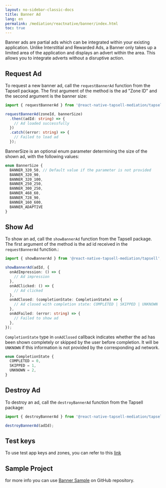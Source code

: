 ```yaml
---
layout: no-sidebar-classic-docs
title: Banner Ad
lang: en
permalink: /mediation/reactnative/banner/index.html
toc: true
---
```


Banner ads are partial ads which can be integrated within your existing application. Unlike Interstitial and
Rewarded Ads, a Banner only takes up a limited area of the application and displays an advert within the area. This
allows you to integrate adverts without a disruptive action.

## Request Ad

To request a new banner ad, call the `requestBannerAd` function from the Tapsell package. The first argument of the
method is the ad "Zone ID" and the second argument is the banner size:

```ts
import { requestBannerAd } from '@react-native-tapsell-mediation/tapsell';

requestBannerAd(zoneId, bannerSize)
  .then((adId: string) => {
    // Ad loaded successfully
  })
  .catch((error: string) => {
    // Failed to load ad
  });
```

BannerSize is an optional enum parameter determining the size of the shown ad, with the following values:

```ts
enum BannerSize {
  BANNER_320_50, // Default value if the parameter is not provided
  BANNER_320_90,
  BANNER_320_100,
  BANNER_250_250,
  BANNER_300_250,
  BANNER_468_60,
  BANNER_728_90,
  BANNER_160_600,
  BANNER_ADAPTIVE
}
```

## Show Ad

To show an ad, call the `showBannerAd` function from the Tapsell package. The first argument of the method is the ad
id received in the `requestBannerAd` function.:

```ts
import { showBannerAd } from '@react-native-tapsell-mediation/tapsell';

showBannerAd(adId, {
  onAdImpression: () => {
    // Ad impression
  },
  onAdClicked: () => {
    // Ad clicked
  },
  onAdClosed: (completionState: CompletionState) => {
    // Ad closed with completion state: COMPLETED | SKIPPED | UNKNOWN
  },
  onAdFailed: (error: string) => {
    // Failed to show ad
  },
});
```

`CompletionState` type in `onAdClosed` callback indicates whether the ad has been shown completely or skipped by the
user before completion. It will be `UNKNOWN` if this information is not provided by the corresponding ad network.

```ts
enum CompletionState {
  COMPLETED = 0,
  SKIPPED = 1,
  UNKNOWN = 2,
}
```

## Destroy Ad

To destroy an ad, call the `destroyBannerAd` function from the Tapsell package:

```ts
import { destroyBannerAd } from '@react-native-tapsell-mediation/tapsell';

destroyBannerAd(adId);
```

## Test keys

To use test app keys and zones, you can refer to this [link](../../test)


## Sample Project

for more info you can
use [Banner Sample](https://github.com/tapsellorg/TapsellMediation-ReactNativeSample/tree/master/src/screens/banner)
on GitHub repository.

